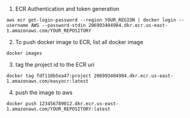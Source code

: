 1. ECR Authentication and token generation 
```
aws ecr get-login-password --region YOUR_REGION | docker login --username AWS --password-stdin 206993404984.dkr.ecr.us-east-1.amazonaws.com/YOUR_REPOSITORY
```

2. To push docker image to ECR, list all docker image
```
docker images
```
3. tag the project id to the ECR uri
```
docker tag fdf110b5ea47:project 206993404984.dkr.ecr.us-east-1.amazonaws.com/easyocr:latest
```

4. push the image to aws
```
docker push 123456789012.dkr.ecr.us-east-1.amazonaws.com/YOUR_REPOSITORY:latest
```
